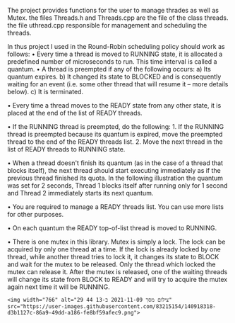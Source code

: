 The project provides functions for the user to manage thrades as well as Mutex.
the files Threads.h and Threads.cpp are the file of the class threads.
the file uthread.cpp responsible for management and scheduling the threads.

In thus project I used in the Round-Robin scheduling policy should work as follows:
  • Every time a thread is moved to RUNNING state, it is allocated a predefined number of microseconds to run. This time interval is called a quantum.
  • A thread is preempted if any of the following occurs:
      a) Its quantum expires.
      b) It changed its state to BLOCKED and is consequently waiting for an event (i.e. some other
         thread that will resume it – more details below).
      c) It is terminated.
      
  • Every time a thread moves to the READY state from any other state, it is placed at the end of the
    list of READY threads.
    
  • If the RUNNING thread is preempted, do the following:
      1. If the RUNNING thread is preempted because its quantum is expired, move the preempted
         thread to the end of the READY threads list.
      2. Move the next thread in the list of READY threads to RUNNING state.
      
  • When a thread doesn't finish its quantum (as in the case of a thread that blocks itself), the next
    thread should start executing immediately as if the previous thread finished its quota.
    In the following illustration the quantum was set for 2 seconds, Thread 1 blocks itself after running
    only for 1 second and Thread 2 immediately starts its next quantum.
    
  • You are required to manage a READY threads list. You can use more lists for other purposes.
  
  • On each quantum the READY top-of-list thread is moved to RUNNING.
  
  • There is one mutex in this library. Mutex is simply a lock. The lock can be acquired by only one
    thread at a time. If the lock is already locked by one thread, while another thread tries to lock it, it
    changes its state to BLOCK and wait for the mutex to be released. Only the thread which locked
    the mutex can release it. After the mutex is released, one of the waiting threads will change its
    state from BLOCK to READY and will try to acquire the mutex again next time it will be RUNNING.
    
    <img width="766" alt="צילום מסך 2021-11-09 ב-13 44 29" src="https://user-images.githubusercontent.com/83215154/140918318-d3b1127c-86a9-49dd-a186-fe8bf59afec9.png">
    
    

